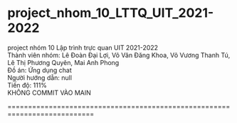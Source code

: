 # project_nhom_10_LTTQ_UIT_2021-2022
project nhóm 10 Lập trình trực quan UIT 2021-2022  
Thành viên nhóm: Lê Đoàn Đại Lợi, Võ Văn Đăng Khoa, Võ Vương Thanh Tú, Lê Thị Phương Quyên, Mai Anh Phong  
Đồ án: Ứng dụng chat  
Người hướng dẫn: null  
Tiến độ: 111%  
KHÔNG COMMIT VÀO MAIN

===========================================================================  

